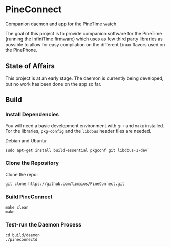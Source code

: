# PineConnect

Companion daemon and app for the PineTime watch

The goal of this project is to provide companion software for the PineTime (running the
InfiniTime firmware) which uses as few third party libraries as possible to allow for
easy compilation on the different Linux flavors used on the PinePhone.

## State of Affairs

This project is at an early stage. The daemon is currently being developed, but no work has
been done on the app so far.

## Build

### Install Dependencies

You will need a basic development environment with `g++` and `make` installed.
For the libraries, `pkg-config` and the `libdbus` header files are needed.

Debian and Ubuntu:
```
sudo apt-get install build-essential pkgconf git libdbus-1-dev`
```

### Clone the Repository

Clone the repo:
```
git clone https://github.com/timaios/PineConnect.git
```

### Build PineConnect

```
make clean
make
```

### Test-run the Daemon Process

```
cd build/daemon
./pineconnectd
```

